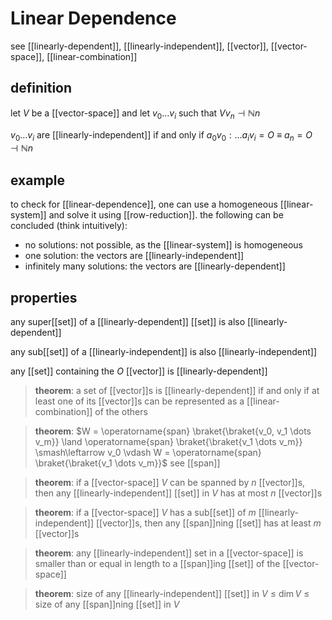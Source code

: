 # Linear Dependence

see [[linearly-dependent]], [[linearly-independent]], [[vector]], [[vector-space]], [[linear-combination]]

## definition

let $V$ be a [[vector-space]] and let $v_0 \dots v_i$ such that $V v_n \dashv \mathbb N n$

$v_0 \dots v_i$ are [[linearly-independent]] if and only if $a_0v_0 : \dots a_iv_i = O\ \equiv\ a_n = O \dashv \mathbb N n$

## example

to check for [[linear-dependence]], one can use a homogeneous [[linear-system]] and solve it using [[row-reduction]]. the following can be concluded (think intuitively):

- no solutions: not possible, as the [[linear-system]] is homogeneous
- one solution: the vectors are [[linearly-independent]]
- infinitely many solutions: the vectors are [[linearly-dependent]]

## properties

any super[[set]] of a [[linearly-dependent]] [[set]] is also [[linearly-dependent]]

any sub[[set]] of a [[linearly-independent]] is also [[linearly-independent]]

any [[set]] containing the $O$ [[vector]] is [[linearly-dependent]]

> **theorem**: a set of [[vector]]s is [[linearly-dependent]] if and only if at least one of its [[vector]]s can be represented as a [[linear-combination]] of the others

> **theorem**: $W = \operatorname{span} \braket{\braket{v_0, v_1 \dots v_m}} \land \operatorname{span} \braket{\braket{v_1 \dots v_m}} \smash\leftarrow v_0 \vdash W = \operatorname{span} \braket{\braket{v_1 \dots v_m}}$ see [[span]]

> **theorem**: if a [[vector-space]] $V$ can be spanned by $n$ [[vector]]s, then any [[linearly-independent]] [[set]] in $V$ has at most $n$ [[vector]]s

> **theorem**: if a [[vector-space]] $V$ has a sub[[set]] of $m$ [[linearly-independent]] [[vector]]s, then any [[span]]ning [[set]] has at least $m$ [[vector]]s

> **theorem**: any [[linearly-independent]] set in a [[vector-space]] is smaller than or equal in length to a [[span]]ing [[set]] of the [[vector-space]]

> **theorem**: size of any [[linearly-independent]] [[set]] in $V$ $\le$ $\dim V$ $\le$ size of any [[span]]ning [[set]] in $V$
